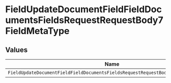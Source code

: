 # FieldUpdateDocumentFieldFieldDocumentsFieldsRequestRequestBody7FieldMetaType


## Values

| Name                                                                               | Value                                                                              |
| ---------------------------------------------------------------------------------- | ---------------------------------------------------------------------------------- |
| `FieldUpdateDocumentFieldFieldDocumentsFieldsRequestRequestBody7FieldMetaTypeText` | text                                                                               |